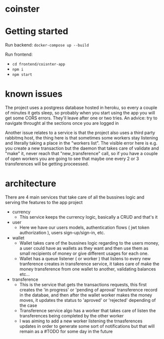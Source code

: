 # coinster

# Getting started

Run backend:
`docker-compose up --build`

Run frontend:
- `cd frontend/coisnter-app`
- `npm i`
- `npm start`



# known issues
The project uses a postgress database hosted in heroku, so every a couple of minutes it gets sleep, so probably when you start using the app you will get some CORS errors. They'll leave after one or two tries. An advice: try to navigate throught al the sections once you are logged in

Another issue relates to a service is that the project also uses a third party rabbitmq host, the thing here is that sometimes some workers stay listening and literally taking a place in the "workers list". The visible error here is e.g. you create a new transaction but the daemon that takes care of validate and "make" it, never reach that "new_transference" call, so if you have a couple of open workers you are going to see that maybe one every 2 or 3 transferences will be getting proceessed.




# architecture
There are 4 main services that take care of all the bussines logic and serving the features to the app project
- currency
    - This service keeps the currency logic, basically a CRUD and that's it
- user
    - Here we have our users models, authentication flows ( jwt token authorization ), users sign-up/sign-in, etc.
- wallet
    - Wallet takes care of the bussines logic regarding to the users money, a user could have as wallets as they want and then use them as small recipients of money or give different usages for each one.
    - Wallet has a queue listener ( or worker ) that listens to every new tranference creates in transference service, it takes care of make the money transference from one wallet to another, validating balances etc...
- transference
    - This is the service that gets the transactions requests, this first creates the 'in progress' or 'pending of aproval' transference record in the databae, and then after the wallet worker makes the money moves, it updates the status to 'aproved' or 'rejected' depending of the case
    - Transference service algo has a worker that takes care of listen the transferences being completed by the other worker
    - I was aiming to add a new worker listening the trnasferences updates in order to generate some sort of notifications but that will remain as a #TODO for some day in the future